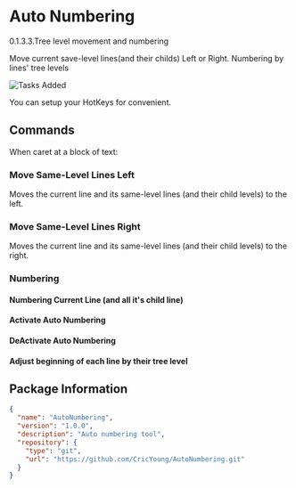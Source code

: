 # Auto Numbering 

0.1.3.3.Tree level movement and numbering

Move current save-level lines(and their childs) Left or Right.
Numbering by lines' tree levels

![ Tasks Added ](https://github.com/CricYoung/AutoNumbering/images/Tasks.png)

You can setup your HotKeys for convenient.

## Commands

When caret at a block of text:

### Move Same-Level Lines Left

Moves the current line and its same-level lines (and their child levels) to the left.

### Move Same-Level Lines Right

Moves the current line and its same-level lines (and their child levels) to the right.

### Numbering

#### Numbering Current Line (and all it's child line)

#### Activate Auto Numbering 

#### DeActivate Auto Numbering 

#### Adjust beginning of each line by their tree level 

## Package Information

```json
{
  "name": "AutoNumbering",
  "version": "1.0.0",
  "description": "Auto numbering tool",
  "repository": {
    "type": "git",
    "url": "https://github.com/CricYoung/AutoNumbering.git"
  }
}
```

